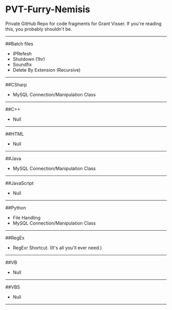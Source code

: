 PVT-Furry-Nemisis
======

Private GitHub Repo for code fragments for Grant Visser.
If you're reading this, you probably shouldn't be.

---

##Batch files
* IPRefesh
* Shutdown (1hr)
* Soundfix
* Delete By Extension (Recursive)

---

##CSharp
* MySQL Connection/Manipulation Class

---

##C++
* Null

---

##HTML
* Null

---

##Java
* MySQL Connection/Manipulation Class

---

##JavaScript
* Null

---

##Python
* File Handling
* MySQL Connection/Manipulation Class

---

##RegEx
* RegExr Shortcut. (It's all you'll ever need.)

---

##VB
* Null

---

##VBS
* Null

---

